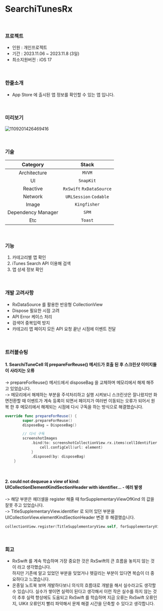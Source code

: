 # SearchiTunesRx
<br>

### 프로젝트
 - 인원 : 개인프로젝트 <br>
 - 기간 : 2023.11.06 ~ 2023.11.8 (3일) <br>
 - 최소지원버전 : iOS 17 <br>
 
<br>

### 한줄소개
 - App Store 에 출시된 앱 정보를 확인할 수 있는 앱 입니다.
   
<br>

### 미리보기
![1109201426469416](https://github.com/J-comet/traveltune/assets/67407666/12125e81-ee16-4b16-af62-e12f872f8c07)

<br>

### 기술
| Category | Stack |
|:----:|:-----:|
| Architecture | `MVVM` |
|  UI  | `SnapKit` |
| Reactive | `RxSwift` `RxDataSource` |
|  Network  | `URLSession` `Codable` |
|  Image  | `Kingfisher` |
|  Dependency Manager  | `SPM` |
| Etc | `Toast` |

<br>

### 기능
1. 카테고리별 앱 확인
2. iTunes Search API 이용해 검색
3. 앱 상세 정보 확인

<br>

### 개발 고려사항
- RxDataSource 를 활용한 반응형 CollectionView
- Dispose 필요한 시점 고려
- API Error 케이스 처리
- 검색어 중복입력 방지
- 카테고리 앱 페이지 모든 API 요청 끝난 시점에 이벤트 전달

<br>


### 트러블슈팅
 ####  1. SearchiTuneCell 의 prepareForReuse() 메서드가 호출 된 후 스크린샷 이미지들이 사라지는 오류
 -> prepareForReuse() 메서드에서 disposeBag 을 교체하며 메모리에서 해제 해주고 있었습니다. <br>
 -> 메모리에서 해제하는 부분을 주석처리하고 실행 시켜보니 스크린샷은 잘나왔지만 화면전환할 때 이벤트가 계속 등록이 되면서 페이지가 여러번 이동되는 오류가 되어서 원복 한 후
 메모리에서 해제되는 시점에 다시 구독을 하는 방식으로 해결했습니다.

```swift
override func prepareForReuse() {
        super.prepareForReuse()
        disposeBag = DisposeBag()

        // 다시 구독
        screenshotImages
            .bind(to: screenshotCollectionView.rx.items(cellIdentifier: ScreenshotCell.identifier, cellType: ScreenshotCell.self)) { (row, element, cell) in
                cell.configCell(url: element)
            }
            .disposed(by: disposeBag)
    }
```

<br>

####  2. could not dequeue a view of kind: UICollectionElementKindSectionHeader with identifier... - 에러 발생
-> 해당 부분은 헤더셀을 register 해줄 때 forSupplementaryViewOfKind 의 값을 잘못 주고 있었습니다. <br>
-> TitleSupplementaryView.identifier 로 되어 있던 부분을 UICollectionView.elementKindSectionHeader 변경 후 해결했습니다.

```swift
collectionView.register(TitleSupplementaryView.self, forSupplementaryViewOfKind: UICollectionView.elementKindSectionHeader, withReuseIdentifier: TitleSupplementaryView.identifier)
```

<br>

### 회고
- RxSwift 를 계속 학습하며 가장 중요한 것은 RxSwift의 큰 흐름을 놓치지 않는 것이 라고 생각했습니다. <br>
하지만 기존에 알고 있었던 부분을 잊었거나 헷갈리는 부분이 있다면 복습이 더 중요하다고 느꼈습니다. <br>
- 온종일 노트북 보며 개발하다보니 의식의 흐름대로 개발을 해서 실수라고도 생각할 수 있습니다. 실수가 쌓이면 실력이 된다고 생각해서 이런 작은 실수를 하지 않는 것이 추후 실력 향상에도 도움되고
  RxSwift 를 학습하며 지금 오류는 RxSwift 오류인지, UIKit 오류인지 빨리 파악해서 문제 해결 시간을 단축할 수 있다고 생각합니다.

<br>


